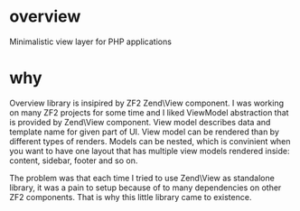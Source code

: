 # overview
Minimalistic view layer for PHP applications

# why
Overview library is insipired by ZF2 Zend\View component. I was working on many ZF2 projects for some time and I liked ViewModel abstraction that is provided by Zend\View component. View model describes data and template name for given part of UI. View model can be rendered than by different types of renders. Models can be nested, which is convinient when you want to have one layout that has multiple view models rendered inside: content, sidebar, footer and so on.

The problem was that each time I tried to use Zend\View as standalone library, it was a pain to setup 
because of to many dependencies on other ZF2 components. That is why this little library came to existence.
